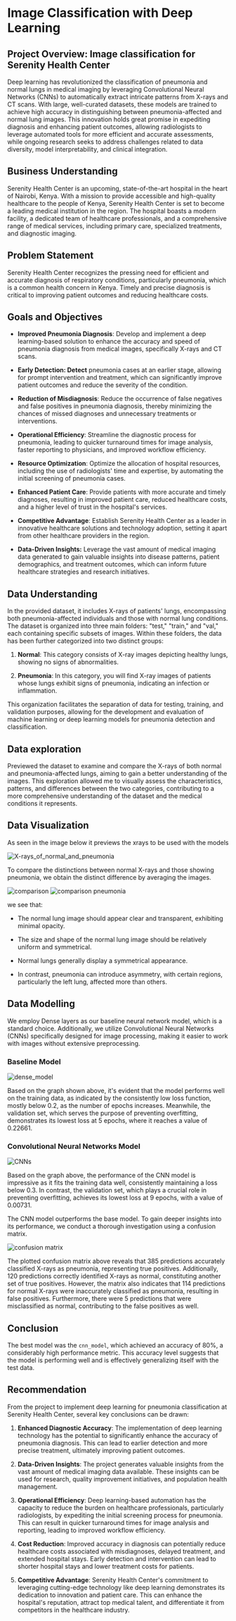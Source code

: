 # Image Classification with Deep Learning

## Project Overview: Image classification for Serenity Health Center

Deep learning has revolutionized the classification of pneumonia and normal lungs in medical imaging by leveraging Convolutional Neural Networks (CNNs) to automatically extract intricate patterns from X-rays and CT scans. With large, well-curated datasets, these models are trained to achieve high accuracy in distinguishing between pneumonia-affected and normal lung images. This innovation holds great promise in expediting diagnosis and enhancing patient outcomes, allowing radiologists to leverage automated tools for more efficient and accurate assessments, while ongoing research seeks to address challenges related to data diversity, model interpretability, and clinical integration.

## Business Understanding

Serenity Health Center is an upcoming, state-of-the-art hospital in the heart of Nairobi, Kenya. With a mission to provide accessible and high-quality healthcare to the people of Kenya, Serenity Health Center is set to become a leading medical institution in the region. The hospital boasts a modern facility, a dedicated team of healthcare professionals, and a comprehensive range of medical services, including primary care, specialized treatments, and diagnostic imaging.

## Problem Statement

Serenity Health Center recognizes the pressing need for efficient and accurate diagnosis of respiratory conditions, particularly pneumonia, which is a common health concern in Kenya. Timely and precise diagnosis is critical to improving patient outcomes and reducing healthcare costs.

## Goals and Objectives

* **Improved Pneumonia Diagnosis**: Develop and implement a deep learning-based solution to enhance the accuracy and speed of pneumonia diagnosis from medical images, specifically X-rays and CT scans.

* **Early Detection: Detect** pneumonia cases at an earlier stage, allowing for prompt intervention and treatment, which can significantly improve patient outcomes and reduce the severity of the condition.

* **Reduction of Misdiagnosis**: Reduce the occurrence of false negatives and false positives in pneumonia diagnosis, thereby minimizing the chances of missed diagnoses and unnecessary treatments or interventions.

* **Operational Efficiency**: Streamline the diagnostic process for pneumonia, leading to quicker turnaround times for image analysis, faster reporting to physicians, and improved workflow efficiency.

* **Resource Optimization**: Optimize the allocation of hospital resources, including the use of radiologists' time and expertise, by automating the initial screening of pneumonia cases.

* **Enhanced Patient Care**: Provide patients with more accurate and timely diagnoses, resulting in improved patient care, reduced healthcare costs, and a higher level of trust in the hospital's services.

* **Competitive Advantage**: Establish Serenity Health Center as a leader in innovative healthcare solutions and technology adoption, setting it apart from other healthcare providers in the region.

* **Data-Driven Insights:** Leverage the vast amount of medical imaging data generated to gain valuable insights into disease patterns, patient demographics, and treatment outcomes, which can inform future healthcare strategies and research initiatives.

## Data Understanding

In the provided dataset, it includes X-rays of patients' lungs, encompassing both pneumonia-affected individuals and those with normal lung conditions. The dataset is organized into three main folders: "test," "train," and "val," each containing specific subsets of images. Within these folders, the data has been further categorized into two distinct groups:

1. **Normal**: This category consists of X-ray images depicting healthy lungs, showing no signs of abnormalities.

2. **Pneumonia**: In this category, you will find X-ray images of patients whose lungs exhibit signs of pneumonia, indicating an infection or inflammation.

This organization facilitates the separation of data for testing, training, and validation purposes, allowing for the development and evaluation of machine learning or deep learning models for pneumonia detection and classification.

## Data exploration

Previewed the dataset to examine and compare the X-rays of both normal and pneumonia-affected lungs, aiming to gain a better understanding of the images. This exploration allowed me to visually assess the characteristics, patterns, and differences between the two categories, contributing to a more comprehensive understanding of the dataset and the medical conditions it represents.

## Data Visualization

As seen in the image below it previews the xrays to be used with the models

![X-rays_of_normal_and_pneumonia](images/review%20image.png)

To compare the distinctions between normal X-rays and those showing pneumonia, we obtain the distinct difference by averaging the images.

![comparison](images/comparison.png) ![comparison pneumonia](images/comparison2.png)

we see that:

* The normal lung image should appear clear and transparent, exhibiting minimal opacity.

* The size and shape of the normal lung image should be relatively uniform and symmetrical.

* Normal lungs generally display a symmetrical appearance.

* In contrast, pneumonia can introduce asymmetry, with certain regions, particularly the left lung, affected more than others.

## Data Modelling

We employ Dense layers as our baseline neural network model, which is a standard choice. Additionally, we utilize Convolutional Neural Networks (CNNs) specifically designed for image processing, making it easier to work with images without extensive preprocessing.

### Baseline Model

![dense_model](images/dense_model%20performance.png)

Based on the graph shown above, it's evident that the model performs well on the training data, as indicated by the consistently low loss function, mostly below 0.2, as the number of epochs increases. Meanwhile, the validation set, which serves the purpose of preventing overfitting, demonstrates its lowest loss at 5 epochs, where it reaches a value of 0.22661.

### Convolutional Neural Networks Model

![CNNs](images/cnn_model_performance.png)

Based on the graph above, the performance of the CNN model is impressive as it fits the training data well, consistently maintaining a loss below 0.3. In contrast, the validation set, which plays a crucial role in preventing overfitting, achieves its lowest loss at 9 epochs, with a value of 0.00731.

The CNN model outperforms the base model. To gain deeper insights into its performance, we conduct a thorough investigation using a confusion matrix.

![confusion matrix](images/confuison%20matrix%20cnn.png)

The plotted confusion matrix above reveals that 385 predictions accurately classified X-rays as pneumonia, representing true positives. Additionally, 120 predictions correctly identified X-rays as normal, constituting another set of true positives. However, the matrix also indicates that 114 predictions for normal X-rays were inaccurately classified as pneumonia, resulting in false positives. Furthermore, there were 5 predictions that were misclassified as normal, contributing to the false positives as well.

## Conclusion

The best model was the `cnn_model`, which achieved an accuracy of 80%, a considerably high performance metric. This accuracy level suggests that the model is performing well and is effectively generalizing itself with the test data.

## Recommendation

From the project to implement deep learning for pneumonia classification at Serenity Health Center, several key conclusions can be drawn:

1. **Enhanced Diagnostic Accuracy**: The implementation of deep learning technology has the potential to significantly enhance the accuracy of pneumonia diagnosis. This can lead to earlier detection and more precise treatment, ultimately improving patient outcomes.

2. **Data-Driven Insights**: The project generates valuable insights from the vast amount of medical imaging data available. These insights can be used for research, quality improvement initiatives, and population health management.

3. **Operational Efficiency**: Deep learning-based automation has the capacity to reduce the burden on healthcare professionals, particularly radiologists, by expediting the initial screening process for pneumonia. This can result in quicker turnaround times for image analysis and reporting, leading to improved workflow efficiency.

4. **Cost Reduction**: Improved accuracy in diagnosis can potentially reduce healthcare costs associated with misdiagnoses, delayed treatment, and extended hospital stays. Early detection and intervention can lead to shorter hospital stays and lower treatment costs for patients.

5. **Competitive Advantage**: Serenity Health Center's commitment to leveraging cutting-edge technology like deep learning demonstrates its dedication to innovation and patient care. This can enhance the hospital's reputation, attract top medical talent, and differentiate it from competitors in the healthcare industry.
